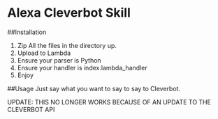 # Alexa Cleverbot Skill

##Installation
1. Zip All the files in the directory up.
2. Upload to Lambda
3. Ensure your parser is Python
4. Ensure your handler is index.lambda_handler
5. Enjoy

##Usage
Just say what you want to say to say to Cleverbot.

UPDATE: THIS NO LONGER WORKS BECAUSE OF AN UPDATE TO THE CLEVERBOT API
